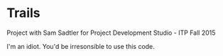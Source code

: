 # Trails
Project with Sam Sadtler for Project Development Studio - ITP Fall 2015

I'm an idiot. You'd be irresonsible to use this code. 
